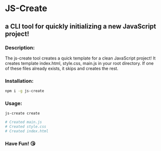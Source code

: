 # JS-Create

## a CLI tool for quickly initializing a new JavaScript project!

### Description:
The js-create tool creates a quick template for a clean JavaScript project!
It creates template index.html, style.css, main.js in your root directory.
If one of these files already exists, it skips and creates the rest.

### Installation:
```bash
npm i -g js-create
```

### Usage:
```bash
js-create create

# Created main.js
# Created style.css
# Created index.html
```

### Have Fun! 😘
